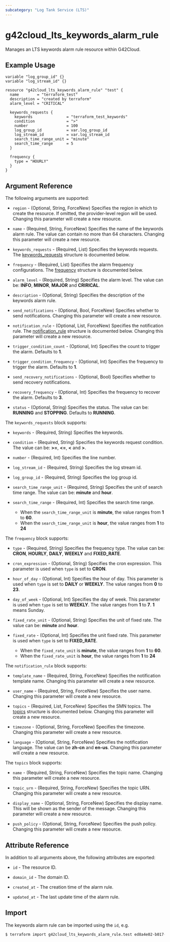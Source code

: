 ```yaml
---
subcategory: "Log Tank Service (LTS)"
---
```


# g42cloud_lts_keywords_alarm_rule

Manages an LTS keywords alarm rule resource within G42Cloud.

## Example Usage

```hcl
variable "log_group_id" {}
variable "log_stream_id" {}

resource "g42cloud_lts_keywords_alarm_rule" "test" {
  name        = "terraform_test"
  description = "created by terraform"
  alarm_level = "CRITICAL"
  
  keywords_requests {
    keywords               = "terraform_test_keywords"
    condition              = ">"
    number                 = 100
    log_group_id           = var.log_group_id
    log_stream_id          = var.log_stream_id
    search_time_range_unit = "minute"
    search_time_range      = 5
  }

  frequency {
    type = "HOURLY"
  }
}
```

## Argument Reference

The following arguments are supported:

* `region` - (Optional, String, ForceNew) Specifies the region in which to create the resource.
  If omitted, the provider-level region will be used. Changing this parameter will create a new resource.

* `name` - (Required, String, ForceNew) Specifies the name of the keywords alarm rule.
  The value can contain no more than 64 characters.
  Changing this parameter will create a new resource.

* `keywords_requests` - (Required, List) Specifies the keywords requests.
  The [keywords_requests](#KeywordsAlarmRule_KeywordsRequests) structure is documented below.

* `frequency` - (Required, List) Specifies the alarm frequency configurations.
  The [frequency](#KeywordsAlarmRule_Frequency) structure is documented below.

* `alarm_level` - (Required, String) Specifies the alarm level.
  The value can be: **INFO**, **MINOR**, **MAJOR** and **CRIRICAL**.

* `description` - (Optional, String) Specifies the description of the keywords alarm rule.

* `send_notifications` - (Optional, Bool, ForceNew) Specifies whether to send notifications.
  Changing this parameter will create a new resource.

* `notification_rule` - (Optional, List, ForceNew) Specifies the notification rule.
  The [notification_rule](#KeywordsAlarmRule_NotificationRule) structure is documented below.
  Changing this parameter will create a new resource.

* `trigger_condition_count` - (Optional, Int) Specifies the count to trigger the alarm.
  Defaults to **1**.

* `trigger_condition_frequency` - (Optional, Int) Specifies the frequency to trigger the alarm.
  Defaults to **1**.

* `send_recovery_notifications` - (Optional, Bool) Specifies whether to send recovery notifications.

* `recovery_frequency` - (Optional, Int) Specifies the frequency to recover the alarm.
  Defaults to **3**.

* `status` - (Optional, String) Specifies the status. The value can be: **RUNNING** and **STOPPING**.
  Defaults to **RUNNING**.

<a name="KeywordsAlarmRule_KeywordsRequests"></a>
The `keywords_requests` block supports:

* `keywords` - (Required, String) Specifies the keywords.

* `condition` - (Required, String) Specifies the keywords request condition.
  The value can be: **>=**, **<=**, **<** and **>**.

* `number` - (Required, Int) Specifies the line number.

* `log_stream_id` - (Required, String) Specifies the log stream id.

* `log_group_id` - (Required, String) Specifies the log group id.

* `search_time_range_unit` - (Required, String) Specifies the unit of search time range.
  The value can be: **minute** and **hour**.

* `search_time_range` - (Required, Int) Specifies the search time range.
  + When the `search_time_range_unit` is **minute**, the value ranges from **1** to **60**.
  + When the `search_time_range_unit` is **hour**, the value ranges from **1** to **24**

<a name="KeywordsAlarmRule_Frequency"></a>
The `frequency` block supports:

* `type` - (Required, String) Specifies the frequency type.
  The value can be: **CRON**, **HOURLY**, **DAILY**, **WEEKLY** and **FIXED_RATE**.

* `cron_expression` - (Optional, String) Specifies the cron expression.
  This parameter is used when `type` is set to **CRON**.

* `hour_of_day` - (Optional, Int) Specifies the hour of day.
  This parameter is used when `type` is set to **DAILY** or **WEEKLY**.
  The value ranges from **0** to **23**.

* `day_of_week` - (Optional, Int) Specifies the day of week.
  This parameter is used when `type` is set to **WEEKLY**.
  The value ranges from **1** to **7**. **1** means Sunday.

* `fixed_rate_unit` - (Optional, String) Specifies the unit of fixed rate.
  The value can be: **minute** and **hour**.

* `fixed_rate` - (Optional, Int) Specifies the unit fixed rate.
  This parameter is used when `type` is set to **FIXED_RATE**.
  + When the `fixed_rate_unit` is **minute**, the value ranges from **1** to **60**.
  + When the `fixed_rate_unit` is **hour**, the value ranges from **1** to **24**

<a name="KeywordsAlarmRule_NotificationRule"></a>
The `notification_rule` block supports:

* `template_name` - (Required, String, ForceNew) Specifies the notification template name.
  Changing this parameter will create a new resource.

* `user_name` - (Required, String, ForceNew) Specifies the user name.
  Changing this parameter will create a new resource.

* `topics` - (Required, List, ForceNew) Specifies the SMN topics.
  The [topics](#KeywordsAlarmRule_Topic) structure is documented below.
  Changing this parameter will create a new resource.

* `timezone` - (Optional, String, ForceNew) Specifies the timezone.
  Changing this parameter will create a new resource.

* `language` - (Optional, String, ForceNew) Specifies the notification language.
  The value can be **zh-cn** and **en-us**.
  Changing this parameter will create a new resource.

<a name="KeywordsAlarmRule_Topic"></a>
The `topics` block supports:

* `name` - (Required, String, ForceNew) Specifies the topic name.
  Changing this parameter will create a new resource.

* `topic_urn` - (Required, String, ForceNew) Specifies the topic URN.
  Changing this parameter will create a new resource.

* `display_name` - (Optional, String, ForceNew) Specifies the display name.
  This will be shown as the sender of the message.
  Changing this parameter will create a new resource.

* `push_policy` - (Optional, String, ForceNew) Specifies the push policy.
  Changing this parameter will create a new resource.

## Attribute Reference

In addition to all arguments above, the following attributes are exported:

* `id` - The resource ID.
  
* `domain_id` - The domain ID.

* `created_at` - The creation time of the alarm rule.

* `updated_at` - The last update time of the alarm rule.

## Import

The keywords alarm rule can be imported using the `id`, e.g.

```bash
$ terraform import g42cloud_lts_keywords_alarm_rule.test ed8a4e02-b017-4c22-919d-8877b10cf505
```
